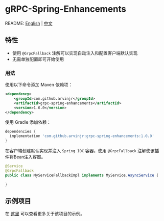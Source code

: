 # gRPC-Spring-Enhancements

README: [English](README.md) | [中文](README-zh-CN.md)

## 特性
- 使用 `@GrpcFallback` 注解可以实现自动注入和配置客户端默认实现
- 无需单独配置即可开始使用

### 用法

使用以下命令添加 Maven 依赖项：

````xml
<dependency>
    <groupId>com.github.arvinjr</groupId>
    <artifactId>grpc-spring-enhancements</artifactId>
    <version>1.0.0</version>
</dependency>

````

使用 Gradle 添加依赖：

````gradle
dependencies {
  implementation 'com.github.arvinjr:grpc-spring-enhancements:1.0.0'
}
````

在客户端创建默认实现并注入 `Spring IOC` 容器，使用 `@GrpcFallback` 注解使该插件将Bean注入容器。

```java
@Service
@GrpcFallback
public class MyServiceFallbackImpl implements MyService.AsyncService {
	
}
```

## 示例项目

在 [这里](examples) 可以查看更多关于该项目的示例。
